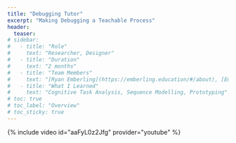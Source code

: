 ```yaml
---
title: "Debugging Tutor"
excerpt: "Making Debugging a Teachable Process"
header:
  teaser: 
# sidebar:
#   - title: "Role"
#     text: "Researcher, Designer"
#   - title: "Duration"
#     text: "2 months"
#   - title: "Team Members"
#     text: "[Ryan Emberling](https://emberling.education/#/about), [Emilio Vargas-Vite](https://github.com/Eleutherado)"
#   - title: "What I Learned"
#     text: "Cognitive Task Analysis, Sequence Modelling, Prototyping" 
# toc: true
# toc_label: "Overview"
# toc_sticky: true
---
```



 {% include video id="aaFyL0z2Jfg" provider="youtube" %}